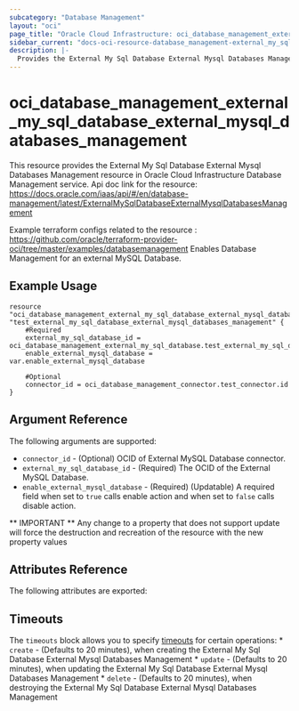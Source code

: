 ```yaml
---
subcategory: "Database Management"
layout: "oci"
page_title: "Oracle Cloud Infrastructure: oci_database_management_external_my_sql_database_external_mysql_databases_management"
sidebar_current: "docs-oci-resource-database_management-external_my_sql_database_external_mysql_databases_management"
description: |-
  Provides the External My Sql Database External Mysql Databases Management resource in Oracle Cloud Infrastructure Database Management service
---
```


# oci_database_management_external_my_sql_database_external_mysql_databases_management
This resource provides the External My Sql Database External Mysql Databases Management resource in Oracle Cloud Infrastructure Database Management service.
Api doc link for the resource: https://docs.oracle.com/iaas/api/#/en/database-management/latest/ExternalMySqlDatabaseExternalMysqlDatabasesManagement

Example terraform configs related to the resource : https://github.com/oracle/terraform-provider-oci/tree/master/examples/databasemanagement
Enables Database Management for an external MySQL Database.


## Example Usage

```hcl
resource "oci_database_management_external_my_sql_database_external_mysql_databases_management" "test_external_my_sql_database_external_mysql_databases_management" {
	#Required
	external_my_sql_database_id = oci_database_management_external_my_sql_database.test_external_my_sql_database.id
	enable_external_mysql_database = var.enable_external_mysql_database

	#Optional
	connector_id = oci_database_management_connector.test_connector.id
}
```

## Argument Reference

The following arguments are supported:

* `connector_id` - (Optional) OCID of External MySQL Database connector.
* `external_my_sql_database_id` - (Required) The OCID of the External MySQL Database.
* `enable_external_mysql_database` - (Required) (Updatable) A required field when set to `true` calls enable action and when set to `false` calls disable action.


** IMPORTANT **
Any change to a property that does not support update will force the destruction and recreation of the resource with the new property values

## Attributes Reference

The following attributes are exported:


## Timeouts

The `timeouts` block allows you to specify [timeouts](https://registry.terraform.io/providers/oracle/oci/latest/docs/guides/changing_timeouts) for certain operations:
	* `create` - (Defaults to 20 minutes), when creating the External My Sql Database External Mysql Databases Management
	* `update` - (Defaults to 20 minutes), when updating the External My Sql Database External Mysql Databases Management
	* `delete` - (Defaults to 20 minutes), when destroying the External My Sql Database External Mysql Databases Management
